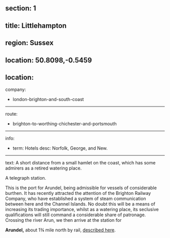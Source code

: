 section: 1
----
title: Littlehampton
----
region: Sussex
----
location: 50.8098,-0.5459
----
location: 
----
company:
- london-brighton-and-south-coast
----
route:
- brighton-to-worthing-chichester-and-portsmouth
----
info:
- term: Hotels
  desc: Norfolk, George, and New.
----
text: A short distance from a small hamlet on the coast, which has some admirers as a retired watering place.

A telegraph station.

This is the port for Arundel, being admissible for vessels of considerable burthen. It has recently attracted the attention of the Brighton Railway Company, who have established a system of steam communication between here and the Channel Islands. No doubt this will be a means of increasing its trading importance, whilst as a watering place, its seclusive qualifications will still command a considerable share of patronage. Crossing the river Arun, we then arrive at the station for

**Arundel,** about 1¾ mile north by rail, [described here](/stations/arundel).
